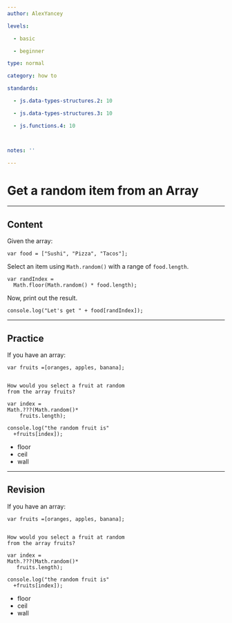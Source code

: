 ```yaml
---
author: AlexYancey

levels:

  - basic

  - beginner

type: normal

category: how to

standards:

  - js.data-types-structures.2: 10

  - js.data-types-structures.3: 10

  - js.functions.4: 10



notes: ''

---
```


# Get a random item from an Array

---
## Content

Given the array:

```
var food = ["Sushi", "Pizza", "Tacos"];
```

Select an item using `Math.random()` with a range of `food.length`.
```
var randIndex = 
  Math.floor(Math.random() * food.length);
```

Now, print out the result.
```
console.log("Let's get " + food[randIndex]);
```

---
## Practice

If you have an array:
```
var fruits =[oranges, apples, banana];


How would you select a fruit at random 
from the array fruits?

var index =
Math.???(Math.random()*
    fruits.length);

console.log("the random fruit is"
  +fruits[index]);
```

* floor
* ceil
* wall

---
## Revision

If you have an array:
```
var fruits =[oranges, apples, banana];


How would you select a fruit at random 
from the array fruits?

var index =
Math.???(Math.random()*
   fruits.length);

console.log("the random fruit is"
  +fruits[index]);
```


* floor
* ceil
* wall

